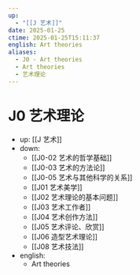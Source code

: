 ```yaml
---
up:
  - "[[J 艺术]]"
date: 2025-01-25
ctime: 2025-01-25T15:11:37
english: Art theories
aliases:
  - J0 - Art theories
  - Art theories
  - 艺术理论
---
```


# J0 艺术理论

- up: [[J 艺术]]
- down:
	- [[J0-02 艺术的哲学基础]]
	- [[J0-03 艺术的方法论]]
	- [[J0-05 艺术与其他科学的关系]]
	- [[J01 艺术美学]]
	- [[J02 艺术理论的基本问题]]
	- [[J03 艺术工作者]]
	- [[J04 艺术创作方法]]
	- [[J05 艺术评论、欣赏]]
	- [[J06 造型艺术理论]]
	- [[J08 艺术技法]]
- english:
	- Art theories
